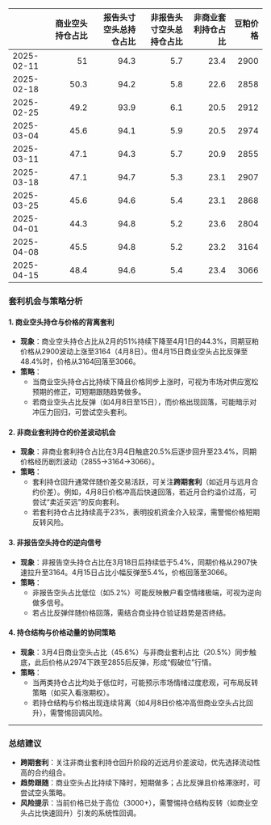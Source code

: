 |            |   商业空头持仓占比 |   报告头寸空头总持仓占比 |   非报告头寸空头总持仓占比 |   非商业套利持仓占比 |   豆粕价格 |
|:-----------|-------------------:|-------------------------:|---------------------------:|---------------------:|-----------:|
| 2025-02-11 |               51   |                     94.3 |                        5.7 |                 23.4 |       2900 |
| 2025-02-18 |               50.3 |                     94.2 |                        5.8 |                 22.6 |       2858 |
| 2025-02-25 |               49.2 |                     93.9 |                        6.1 |                 20.5 |       2912 |
| 2025-03-04 |               45.6 |                     94.1 |                        5.9 |                 20.5 |       2974 |
| 2025-03-11 |               47.1 |                     94.3 |                        5.7 |                 20.9 |       2855 |
| 2025-03-18 |               47.1 |                     94.7 |                        5.3 |                 23.1 |       2907 |
| 2025-03-25 |               45.6 |                     94.6 |                        5.4 |                 23.1 |       2868 |
| 2025-04-01 |               44.3 |                     94.8 |                        5.2 |                 23.6 |       2804 |
| 2025-04-08 |               45.5 |                     94.8 |                        5.2 |                 23.2 |       3164 |
| 2025-04-15 |               48.4 |                     94.6 |                        5.4 |                 23.4 |       3066 |



### 套利机会与策略分析

#### 1. **商业空头持仓与价格的背离套利**
- **现象**：商业空头持仓占比从2月的51%持续下降至4月1日的44.3%，同期豆粕价格从2900波动上涨至3164（4月8日）。但4月15日商业空头占比反弹至48.4%时，价格从3164回落至3066。
- **策略**：  
  - 当商业空头持仓占比持续下降且价格同步上涨时，可视为市场对供应宽松预期的修正，可短期跟随趋势做多。  
  - 若商业空头占比反弹（如4月8日至15日），而价格出现回落，可能暗示对冲压力回归，可尝试空头套利。

#### 2. **非商业套利持仓的价差波动机会**
- **现象**：非商业套利持仓占比在3月4日触底20.5%后逐步回升至23.4%，同期价格经历剧烈波动（2855→3164→3066）。
- **策略**：  
  - 套利持仓回升通常伴随价差交易活跃，可关注**跨期套利**（如近月与远月合约价差）。例如，4月8日价格冲高后快速回落，若近月合约溢价过高，可尝试“卖近买远”的反向套利。  
  - 若套利持仓占比持续高于23%，表明投机资金介入较深，需警惕价格短期反转风险。

#### 3. **非报告空头持仓的逆向信号**
- **现象**：非报告空头持仓占比在3月18日后持续低于5.4%，同期价格从2907快速拉升至3164。4月15日占比小幅反弹至5.4%，价格回落至3066。
- **策略**：  
  - 非报告空头占比低位（如5.2%）可能反映散户看空情绪极端，可视为逆向做多信号。  
  - 若占比反弹伴随价格回落，需结合商业持仓验证趋势是否终结。

#### 4. **持仓结构与价格动量的协同策略**
- **现象**：3月4日商业空头占比（45.6%）与非商业套利占比（20.5%）同步触底，此后价格从2974下跌至2855后反弹，形成“假破位”行情。
- **策略**：  
  - 当两类持仓占比均处于低位时，可能预示市场情绪过度悲观，可布局反转策略（如买入看涨期权）。  
  - 若持仓结构与价格出现连续背离（如4月8日价格冲高但商业空头占比回升），需警惕回调风险。

---

### 总结建议
- **跨期套利**：关注非商业套利持仓回升阶段的近远月价差波动，优先选择流动性高的合约组合。  
- **趋势跟随**：商业空头占比持续下降时，短期做多；占比反弹且价格滞涨时，可尝试空头策略。  
- **风险提示**：当前价格已处于高位（3000+），需警惕持仓结构反转（如商业空头占比快速回升）引发的系统性回调。